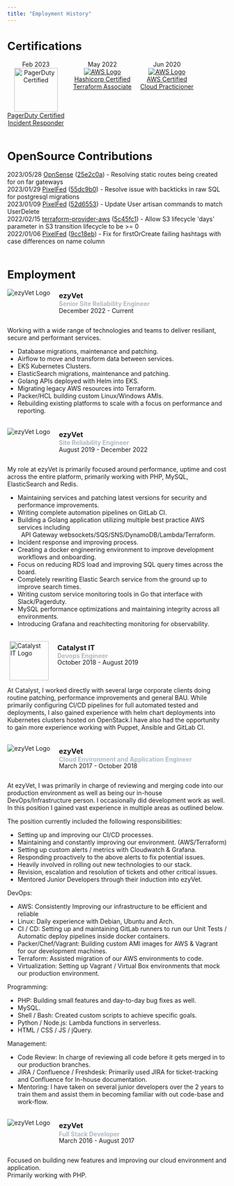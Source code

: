 ```yaml
---
title: "Employment History"
---
```


<h1 style="font-size: 1.6rem;" class="animate__animated animate__pulse animate__faster">
    Certifications
</h1>
<div style="display: flex;">
    <div style="flex-direction: row; text-align: center; margin-right: 20px">
        Feb 2023</br>
        <a href="https://www.credly.com/users/daniel-mason.2a91e126/badges" target="_blank">
            <img alt="PagerDuty Certified" title="PagerDuty Certified" src="/pagerduty.png" height="100px" width="100px"><br/>
            PagerDuty Certified</br>Incident Responder
        </a>
    </div>
    <div style="flex-direction: row; text-align: center; margin-right: 20px">
        May 2022</br>
        <a href="https://www.credly.com/users/daniel-mason.2a91e126/badges" target="_blank">
            <img alt="AWS Logo" title="AWS Logo" src="/hashicorp.jpg"><br/>
            Hashicorp Certified</br>Terraform Associate
        </a>
    </div>
    <div style="flex-direction: row; text-align: center; margin-right: 20px">
        Jun 2020</br>
        <a href="https://www.credly.com/users/daniel-mason.2a91e126/badges" target="_blank">
            <img alt="AWS Logo" title="AWS Logo" src="/aws.jpg"><br/>
            AWS Certified</br>Cloud Practicioner
        </a>
    </div>
</div>
<br/>
<h1 style="font-size: 1.6rem;" class="animate__animated animate__pulse animate__faster">OpenSource Contributions</h1>
2023/05/28 <a href="https://opnsense.org/" target="_blank">OpnSense</a>
(<a href="https://github.com/opnsense/core/commit/25e2c0a301e1437a98c8958637ca405a5fab21fa" target="_blank">25e2c0a</a>)
- Resolving static routes being created for on far gateways<br/>
2023/01/29 <a href="https://pixelfed.org/" target="_blank">PixelFed</a>
(<a href="https://github.com/pixelfed/pixelfed/pull/4122/commits/55dc9b0aaa4623491387d06fcb83fc9e937e5e16" target="_blank">55dc9b0</a>)
- Resolve issue with backticks in raw SQL for postgresql migrations<br/>
2023/01/09 <a href="https://pixelfed.org/" target="_blank">PixelFed</a>
(<a href="https://github.com/pixelfed/pixelfed/pull/4067/commits/52d65538cdfbebc73456db15390af3cfb8ee2d46" target="_blank">52d6553</a>)
- Update User artisan commands to match UserDelete<br/>
2022/02/15 <a href="https://registry.terraform.io/providers/hashicorp/aws" target="_blank">terraform-provider-aws</a>
(<a href="https://github.com/hashicorp/terraform-provider-aws/pull/23120/commits/5c45fc13a28d111abf44afe16246073dbe93c10c" target="_blank">5c45fc1</a>)
- Allow S3 lifecycle 'days' parameter in S3 transition lifecycle to be >= 0<br/>
2022/01/06 <a href="https://pixelfed.org/" target="_blank">PixelFed</a>
(<a href="https://github.com/pixelfed/pixelfed/pull/3122/commits/9cc18eb82acb46d2d8da22c66d12e55c192dbdb8" target="_blank">9cc18eb</a>)
- Fix for firstOrCreate failing hashtags with case differences on name column
<br/><br/>
<h1 style="font-size: 1.6rem;" class="animate__animated animate__pulse animate__faster">Employment</h1>
<div style="display: flex;">
    <div style="flex-direction: row; margin-right: 20px">
        <img alt="ezyVet Logo" title="ezyVet Logo" src="/ezyvet_logo.png">
    </div>
    <div style="flex-direction: row">
        <h3 style="margin-top: 5px">ezyVet</h3>
        <h4 style="margin-top:-16px; color: #afbac4">Senior Site Reliability Engineer</h4>
        <p style="margin-top:-20px;">December 2022 - Current</p>
    </div>
</div>

Working with a wide range of technologies and teams to deliver resiliant, secure and performant services.

- Database migrations, maintenance and patching.
- Airflow to move and transform data between services.
- EKS Kubernetes Clusters.
- ElasticSearch migrations, maintenance and patching.
- Golang APIs deployed with Helm into EKS.
- Migrating legacy AWS resources into Terraform.
- Packer/HCL building custom Linux/Windows AMIs.
- Rebuilding existing platforms to scale with a focus on performance and reporting.
  
<br/>
<div style="display: flex;">
    <div style="flex-direction: row; margin-right: 20px">
        <img alt="ezyVet Logo" title="ezyVet Logo" src="/ezyvet_logo.png">
    </div>
    <div style="flex-direction: row">
        <h3 style="margin-top: 5px">ezyVet</h3>
        <h4 style="margin-top:-16px; color: #afbac4">Site Reliability Engineer</h4>
        <p style="margin-top:-20px;">August 2019 - December 2022</p>
    </div>
</div>


My role at ezyVet is primarily focused around performance, uptime and cost across the entire platform, primarily working with PHP, MySQL, ElasticSearch and Redis.

- Maintaining services and patching latest versions for security and performance improvements.
- Writing complete automation pipelines on GitLab CI.
- Building a Golang application utilizing multiple best practice AWS services including<br/>&nbsp;&nbsp;API Gateway websockets/SQS/SNS/DynamoDB/Lambda/Terraform.
- Incident response and improving process.
- Creating a docker engineering environment to improve development workflows and onboarding.
- Focus on reducing RDS load and improving SQL query times across the board.
- Completely rewriting Elastic Search service from the ground up to improve search times.
- Writing custom service monitoring tools in Go that interface with Slack/Pagerduty.
- MySQL performance optimizations and maintaining integrity across all environments.
- Introducing Grafana and reachitecting monitoring for observability.

<br/>
<div style="display: flex;">
    <div style="flex-direction: row; margin-right: 20px; margin-left: 5px">
        <img alt="Catalyst IT Logo" width="90" title="Catalyst IT Logo" src="/catalyst_logo.png">
    </div>
    <div style="flex-direction: row">
        <h3 style="margin-top: 5px">Catalyst IT</h3>
        <h4 style="margin-top:-16px; color: #afbac4">Devops Engineer</h4>
        <p style="margin-top:-20px;">October 2018 - August 2019</p>
    </div>
</div>

At Catalyst, I worked directly with several large corporate clients doing routine patching, performance improvements and general BAU. While primarily configuring CI/CD pipelines for full automated tested and deployments, I also gained experience with helm chart deployments into Kubernetes clusters hosted on OpenStack.I have also had the opportunity to gain more experience working with Puppet, Ansible and GitLab CI.

<br/>
<div style="display: flex;">
    <div style="flex-direction: row; margin-right: 20px">
        <img alt="ezyVet Logo" title="ezyVet Logo" src="/ezyvet_logo.png">
    </div>
    <div style="flex-direction: row">
        <h3 style="margin-top: 5px">ezyVet</h3>
        <h4 style="margin-top:-16px; color: #afbac4">Cloud Environment and Application Engineer</h4>
        <p style="margin-top:-20px;">March 2017 - October 2018</p>
    </div>
</div>

At ezyVet, I was primarily in charge of reviewing and merging code into our production environment as well as being our in-house DevOps/Infrastructure person. I occasionally did development work as well. In this position I gained vast experience in multiple areas as outlined below.

The position currently included the following responsibilities:
- Setting up and improving our CI/CD processes.
- Maintaining and constantly improving our environment. (AWS/Terraform)
- Setting up custom alerts / metrics with Cloudwatch & Grafana.
- Responding proactively to the above alerts to fix potential issues.
- Heavily involved in rolling out new technologies to our stack.
- Revision, escalation and resolution of tickets and other critical issues.
- Mentored Junior Developers through their induction into ezyVet.

DevOps:
- AWS: Consistently Improving our infrastructure to be efficient and reliable
- Linux: Daily experience with Debian, Ubuntu and Arch.
- CI / CD: Setting up and maintaining GitLab runners to run our Unit Tests / Automatic deploy pipelines inside docker containers.
- Packer/Chef/Vagrant: Building custom AMI images for AWS & Vagrant for our development machines.
- Terraform: Assisted migration of our AWS environments to code.
- Virtualization: Setting up Vagrant / Virtual Box environments that mock our production environment.

Programming:
- PHP: Building small features and day-to-day bug fixes as well.
- MySQL.
- Shell / Bash: Created custom scripts to achieve specific goals.
- Python / Node.js: Lambda functions in serverless.
- HTML / CSS / JS / jQuery.

Management:
- Code Review: In charge of reviewing all code before it gets merged in to our production branches.
- JIRA / Confluence / Freshdesk: Primarily used JIRA for ticket-tracking and Confluence for In-house documentation.
- Mentoring: I have taken on several junior developers over the 2 years to train them and assist them in becoming familiar with out code-base and work-flow.

<br/>
<div style="display: flex;">
    <div style="flex-direction: row; margin-right: 20px">
        <img alt="ezyVet Logo" title="ezyVet Logo" src="/ezyvet_logo.png">
    </div>
    <div style="flex-direction: row">
        <h3 style="margin-top: 5px">ezyVet</h3>
        <h4 style="margin-top:-16px; color: #afbac4">Full Stack Developer</h4>
        <p style="margin-top:-20px;">March 2016 - August 2017</p>
    </div>
</div>
  	

Focused on building new features and improving our cloud environment and application.<br/>Primarily working with PHP.
